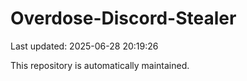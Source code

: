 # Overdose-Discord-Stealer

Last updated: 2025-06-28 20:19:26

This repository is automatically maintained.
